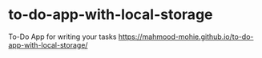 # to-do-app-with-local-storage
To-Do App for writing your tasks
https://mahmood-mohie.github.io/to-do-app-with-local-storage/
